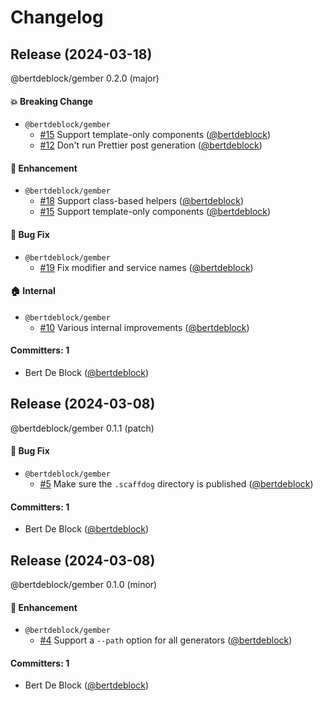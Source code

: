 # Changelog

## Release (2024-03-18)

@bertdeblock/gember 0.2.0 (major)

#### :boom: Breaking Change
* `@bertdeblock/gember`
  * [#15](https://github.com/bertdeblock/gember/pull/15) Support template-only components ([@bertdeblock](https://github.com/bertdeblock))
  * [#12](https://github.com/bertdeblock/gember/pull/12) Don't run Prettier post generation ([@bertdeblock](https://github.com/bertdeblock))

#### :rocket: Enhancement
* `@bertdeblock/gember`
  * [#18](https://github.com/bertdeblock/gember/pull/18) Support class-based helpers ([@bertdeblock](https://github.com/bertdeblock))
  * [#15](https://github.com/bertdeblock/gember/pull/15) Support template-only components ([@bertdeblock](https://github.com/bertdeblock))

#### :bug: Bug Fix
* `@bertdeblock/gember`
  * [#19](https://github.com/bertdeblock/gember/pull/19) Fix modifier and service names ([@bertdeblock](https://github.com/bertdeblock))

#### :house: Internal
* `@bertdeblock/gember`
  * [#10](https://github.com/bertdeblock/gember/pull/10) Various internal improvements ([@bertdeblock](https://github.com/bertdeblock))

#### Committers: 1
- Bert De Block ([@bertdeblock](https://github.com/bertdeblock))

## Release (2024-03-08)

@bertdeblock/gember 0.1.1 (patch)

#### :bug: Bug Fix
* `@bertdeblock/gember`
  * [#5](https://github.com/bertdeblock/gember/pull/5) Make sure the `.scaffdog` directory is published ([@bertdeblock](https://github.com/bertdeblock))

#### Committers: 1
- Bert De Block ([@bertdeblock](https://github.com/bertdeblock))

## Release (2024-03-08)

@bertdeblock/gember 0.1.0 (minor)

#### :rocket: Enhancement
* `@bertdeblock/gember`
  * [#4](https://github.com/bertdeblock/gember/pull/4) Support a `--path` option for all generators ([@bertdeblock](https://github.com/bertdeblock))

#### Committers: 1
- Bert De Block ([@bertdeblock](https://github.com/bertdeblock))
